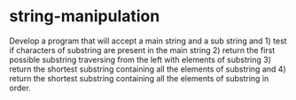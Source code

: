 # string-manipulation
Develop a program that will accept a main string and a sub string and 1) test if characters of substring are present in the main string 2) return the first possible substring traversing from the left with elements of substring 3) return the shortest substring containing all the elements of substring and 4)  return the shortest substring containing all the elements of substring in order.
